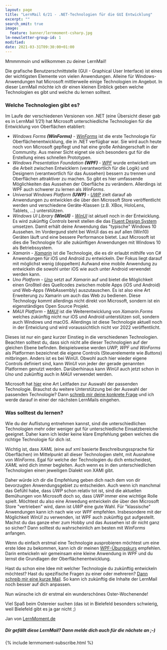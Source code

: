 ```yaml
---
layout: page
title: "LernMail 6/21 - .NET-Technologien für die GUI Entwicklung"
excerpt: ""
search_omit: true
image:
  feature: banner/lernmoment-csharp.jpg
lm-newsletter-group-id: 1
modified:
date: 2021-03-31T09:30:00+01:00
---
```


Mmmmmoin und willkommen zu deiner LernMail!

Die grafische Benutzerschnittstelle (GUI - Graphical User Interface) ist eines der wichtigsten Elemente von vielen Anwendungen. Alleine für Windows-Anwendungen hat Microsoft mittlerweile einige Technologien im Angebot. In dieser LernMail möchte ich dir einen kleinen Einblick geben welche Technologien es gibt und welche du lernen solltest.

### Welche Technologien gibt es?

Im Laufe der verschiedenen Versionen von .NET (eine Übersicht dieser gab es in LernMail 1/21) hat Microsoft unterschiedliche Technologien für die Entwicklung von Oberflächen etabliert:
 - *Windows Forms **(WinForms)*** - [*WinForms*](https://docs.microsoft.com/de-de/dotnet/desktop/winforms/windows-forms-overview?view=netframeworkdesktop-4.8) ist die erste Technologie für Oberflächenentwicklung, die in .NET verfügbar war. Sie wird auch heute noch von Microsoft gepflegt und hat eine große Anhängerschaft in der Community. Aus meiner Sicht eignet sie sich besonders gut für die Erstellung eines schnellen Prototypen.
 - *Windows Presentation Foundation **(WPF)*** - [*WPF*](https://docs.microsoft.com/de-de/visualstudio/designers/getting-started-with-wpf?view=vs-2019) wurde entwickelt um die Arbeit zwischen Entwicklern (verantwortlich für die Logik) und Designern (verantwortlich für das Aussehen) bessern zu trennen und Oberflächen attraktiver zu machen. So gibt es hier umfassende Möglichkeiten das Aussehen der Oberfläche zu verändern. Allerdings ist WPF auch schwerer zu lernen als *WinForms*.
 - *Universal Windows Platform **(UWP)*** - [*UWP*](https://docs.microsoft.com/de-de/windows/uwp/get-started/universal-application-platform-guide) zielt darauf ab Anwendungen zu entwicklen die über den Microsoft Store veröffentlicht werden und verschiedene Geräte-Klassen (z.B. XBox, HoloLens, Tablets, ...) unterstützen.
 - *Windows UI Library **(WinUI)*** - [*WinUI*](https://docs.microsoft.com/de-de/windows/apps/winui/) ist aktuell noch in der Entwicklung. Es wird zukünftig *Controls* bereit stellen die das [Fluent Design System](https://www.microsoft.com/design/fluent/#/) umsetzen. Damit erhält deine Anwendung das "typische" Windows 10 Aussehen. Im Vordergund steht bei WinUI das es auf allen (Win10) Geräten läuft und eine bessere Performance bietet. Laut Microsoft ist dies die Technologie für alle zukünftigen Anwendungen mit Windows 10 als Betriebssystem.
 - *Xamarin* - [*Xamarin*](https://docs.microsoft.com/de-de/xamarin/get-started/) ist die Technologie, die es dir erlaubt mithilfe von C# Anwendungen für iOS und Android zu entwickeln. Der Fokus liegt darauf mit möglichst wenig (doppeltem) Aufwand eine mobile Anwendung zu entwickeln die sowohl unter iOS wie auch unter Android verwendet werden kann.
 - *Uno Platform* - [*Uno*](https://platform.uno/docs/articles/intro.html) setzt auf *Xamarin* auf und bietet die Möglichkeit einen Großteil des Quellcodes zwischen mobile Apps (iOS und Android) und Web-Apps (WebAssembly) auszutauschen. Es ist also eine Art Erweiterung zu Xamarin um auch das Web zu bedienen. Diese Technology kommt allerdings nicht direkt von Microsoft, sondern ist ein eigenständiges Open Source Projekt.
 - *MAUI Platform* - [*MAUI*](https://devblogs.microsoft.com/dotnet/introducing-net-multi-platform-app-ui/#:~:text=Single%20Project%20Developer%20Experience.NET%20MAUI%20is%20built%20with,into%20a%20single%20project%20to%20target%20multiple%20platforms.) ist die Weiterentwicklung von *Xamarin.Forms* welches zukünftig nicht nur iOS und Android unterstützen soll, sondern auch Windows und macOS. Allerdings ist diese Technologie aktuell noch in der Entwiclung und wird voraussichtlich nicht vor 2022 veröffentlicht.

Dieses ist nur ein ganz kurzer Einstieg in die verschiedenen Technologien. Beachten solltest du, dass sich nicht alle dieser Technologien auf der gleichen Ebene befinden. Beispielsweise werden *UWP, WPF und WinForms* als Platformen bezeichnet die eigene Controls (Steuerelemente wie *Buttons*) mitbringen. Anders ist es bei WinUI. Obwohl auch hier wieder eigene Controls definiert sind, kann *WinUI* von jeder der gerade genannten Platformen genutzt werden. Darüberhinaus kann *WinUI* auch jetzt schon in *Uno* und zukünftig auch in *MAUI* verwendet werden.

Microsoft hat [hier](https://docs.microsoft.com/de-de/windows/apps/desktop/choose-your-platform) eine Art Leitfaden zur Auswahl der passenden Technologie. Brauchst du weitere Unterstützung bei der Auswahl der passenden Technologie? Dann [schreib mir deine konkrete Frage](mailto:jan@lernmoment.de) und ich werde darauf in einer der nächsten LernMails eingehen.

### Was solltest du lernen?
Wie du der Auflistung entnehmen kannst, sind die unterschiedlichen Technologien mehr oder weniger gut für unterschiedliche Einsatzbereiche geeignet. Daher kann ich leider keine klare Empfehlung geben welches die richtige Technologie für dich ist.

Wichtig ist, dass *XAML* (eine auf xml basierte Beschreibungssprache für Oberflächen) im Mittelpunkt all dieser Technologien steht, mit Ausnahme von *WinForms*. Egal für welche der Technologien du dich entscheidest, *XAML* wird dich immer begleiten. Auch wenn es in den unterschiedlichen Technologien einen jeweiligen Dialekt von XAMl gibt.

Daher würde ich dir die Empfehlung geben dich nach dem von dir bevorzugten Anwendungsgebiet zu entscheiden. Auch wenn ich manchmal das Gefühl habe, dass *UWP* schon relativ tot ist, sind die aktuellen Bemühungen von Microsoft doch so, dass *UWP* immer eine wichtige Rolle spielt. Möchtest du also eine Anwedung entwickeln die über den Microsoft Store "vertrieben" wird, dann ist *UWP* eine gute Wahl. Für "klassische" Anwendungen kann ich nach wie vor *WPF* empfehlen. Insbesondere mit der Möglichkeit *WinUI* zu verwenden, ist WPF auch zukünftig gut aufgestellt. Machst du das ganze eher zum Hobby und das Aussehen ist dir nicht ganz so sicher? Dann solltest du wahrscheinlich am besten mit *WinForms* anfangen.

Wenn du einfach erstmal eine Technologie ausprobieren möchtest um eine erste Idee zu bekommen, kann ich dir meinen [WPF-Übungskurs](https://www.lernmoment.de/lernmail-kurse/wpf-tictactoe-fuer-einsteiger/) empfehlen. Darin entwickeln wir gemeinsam eine kleine Anwendung in *WPF* und du lernst die Grundlagen der Oberflächenentwicklung.

Hast du schon eine Idee mit welcher Technologie du zukünftig entwickeln möchtest? Hast du spezifische Fragen zu einer oder mehreren? [Dann schreib mir eine kurze Mail](mailto:jan@lernmoment.de). So kann ich zukünftig die Inhalte der LernMail noch besser auf dich anpassen.

Nun wünsche ich dir erstmal ein wunderschönes Oster-Wochenende!

Viel Spaß beim Ostereier suchen (das ist in Bielefeld besonders schwierig, weil Bielefeld gibt es ja gar nicht ;)

Jan von [LernMoment.de](https://www.lernmoment.de)


<div class="subscribe-notice">
  <h5>Dir gefällt diese LernMail? Dann melde dich auch für die nächste an ;-)</h5>
	{% include lernmoment-subscribe.html %}
</div>